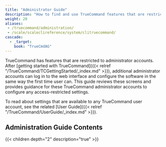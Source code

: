 ```yaml
---
title: "Administrator Guide"
description: "How to find and use TrueCommand features that are restricted to administrator accounts."
weight: 20
aliases: 
 - /truecommand/administration/
 - /scale/scaleclireference/system/clitruecommand/
cascade:
  - _target:
    book: "TrueCmdAG"
---
```


TrueCommand has features that are restricted to administrator accounts.
After [getting started with TrueCommand]({{< relref "/TrueCommand/TCGettingStarted/_index.md" >}}), additional administrator accounts can log in to the web interface and configure the software in the same way the first time user can.
This guide reviews these screens and provides guidance for these TrueCommand administrator accounts to configure any access-restricted settings.

To read about settings that are available to any TrueCommand user account, see the related [User Guide]({{< relref "/TrueCommand/UserGuide/_index.md" >}}).

<div class="noprint">

## Administration Guide Contents

{{< children depth="2" description="true" >}}

</div>
